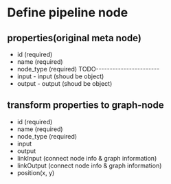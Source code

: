 # Define pipeline node

## properties(original meta node)

- id (required)
- name (required)
- node_type (required)
TODO-----------------------
- input - input (shoud be object)
- output - output (shoud be object)


## transform properties to graph-node

- id (required)
- name (required)
- node_type (required)
- input
- output
- linkInput (connect node info & graph information)
- linkOutput (connect node info & graph information)
- position(x, y)